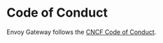 # Code of Conduct

Envoy Gateway follows the [CNCF Code of Conduct](https://github.com/cncf/foundation/blob/main/code-of-conduct.md).
